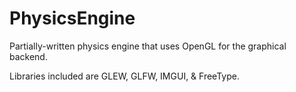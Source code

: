 # PhysicsEngine

Partially-written physics engine that uses OpenGL for the graphical backend.

Libraries included are GLEW, GLFW, IMGUI, & FreeType.
